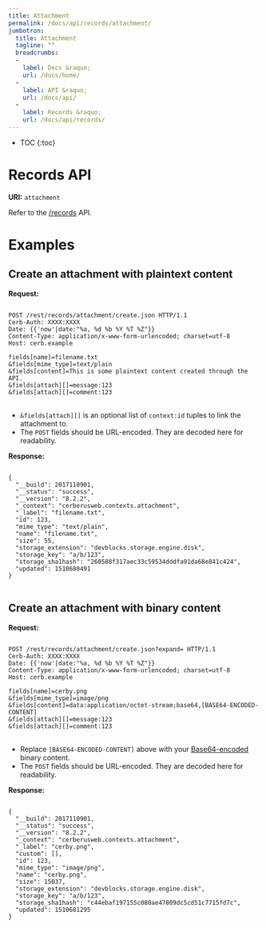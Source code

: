 ```yaml
---
title: Attachment
permalink: /docs/api/records/attachment/
jumbotron:
  title: Attachment
  tagline: ""
  breadcrumbs:
  -
    label: Docs &raquo;
    url: /docs/home/
  -
    label: API &raquo;
    url: /docs/api/
  -
    label: Records &raquo;
    url: /docs/api/records/
---
```


* TOC
{:toc}

# Records API

**URI:** `attachment`

Refer to the [/records](/docs/api/endpoints/records/) API.

# Examples

## Create an attachment with plaintext content

**Request:**

<pre>
<code class="language-http">
POST /rest/records/attachment/create.json HTTP/1.1
Cerb-Auth: XXXX:XXXX
Date: {{'now'|date:"%a, %d %b %Y %T %Z"}}
Content-Type: application/x-www-form-urlencoded; charset=utf-8
Host: cerb.example

fields[name]=filename.txt
&fields[mime_type]=text/plain
&fields[content]=This is some plaintext content created through the API.
&fields[attach][]=message:123
&fields[attach][]=comment:123
</code>
</pre>

* `&fields[attach][]` is an optional list of `context:id` tuples to link the attachment to.
* The `POST` fields should be URL-encoded. They are decoded here for readability.

**Response:**

<pre>
<code class="language-json">
{
  "__build": 2017110901,
  "__status": "success",
  "__version": "8.2.2",
  "_context": "cerberusweb.contexts.attachment",
  "_label": "filename.txt",
  "id": 123,
  "mime_type": "text/plain",
  "name": "filename.txt",
  "size": 55,
  "storage_extension": "devblocks.storage.engine.disk",
  "storage_key": "a/b/123",
  "storage_sha1hash": "260588f317aec33c59534dddfa91da68e841c424",
  "updated": 1510680491
}
</code>
</pre>

## Create an attachment with binary content

**Request:**

<pre>
<code class="language-http">
POST /rest/records/attachment/create.json?expand= HTTP/1.1
Cerb-Auth: XXXX:XXXX
Date: {{'now'|date:"%a, %d %b %Y %T %Z"}}
Content-Type: application/x-www-form-urlencoded; charset=utf-8
Host: cerb.example

fields[name]=cerby.png
&fields[mime_type]=image/png
&fields[content]=data:application/octet-stream;base64,[BASE64-ENCODED-CONTENT]
&fields[attach][]=message:123
&fields[attach][]=comment:123
</code>
</pre>

* Replace `[BASE64-ENCODED-CONTENT]` above with your [Base64-encoded](https://en.wikipedia.org/wiki/Base64) binary content.
* The `POST` fields should be URL-encoded. They are decoded here for readability.

**Response:**

<pre>
<code class="language-json">
{
  "__build": 2017110901,
  "__status": "success",
  "__version": "8.2.2",
  "_context": "cerberusweb.contexts.attachment",
  "_label": "cerby.png",
  "custom": [],
  "id": 123,
  "mime_type": "image/png",
  "name": "cerby.png",
  "size": 15037,
  "storage_extension": "devblocks.storage.engine.disk",
  "storage_key": "a/b/123",
  "storage_sha1hash": "c44ebaf197155c080ae47809dc5cd51c7715fd7c",
  "updated": 1510681295
}
</code>
</pre>

